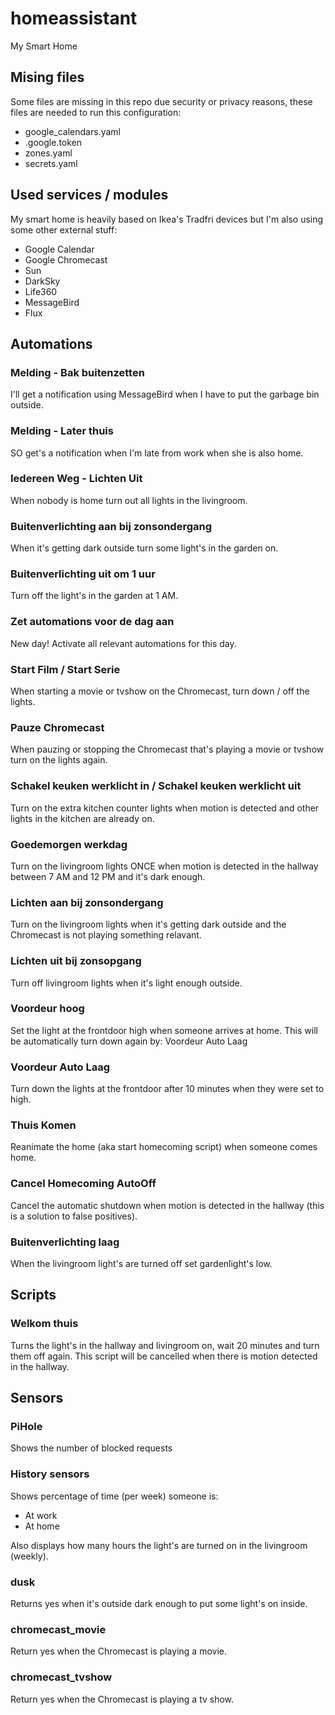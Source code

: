 # homeassistant
My Smart Home

## Mising files
Some files are missing in this repo due security or privacy reasons, these files are needed to run this configuration:
- google_calendars.yaml
- .google.token
- zones.yaml
- secrets.yaml

## Used services / modules
My smart home is heavily based on Ikea's Tradfri devices but I'm also using some other external stuff:
- Google Calendar
- Google Chromecast
- Sun
- DarkSky
- Life360
- MessageBird
- Flux

## Automations
### Melding - Bak buitenzetten
I'll get a notification using MessageBird when I have to put the garbage bin outside.
### Melding - Later thuis
SO get's a notification when I'm late from work when she is also home.
### Iedereen Weg - Lichten Uit
When nobody is home turn out all lights in the livingroom.
### Buitenverlichting aan bij zonsondergang
When it's getting dark outside turn some light's in the garden on.
### Buitenverlichting uit om 1 uur
Turn off the light's in the garden at 1 AM.
### Zet automations voor de dag aan
New day! Activate all relevant automations for this day.
### Start Film / Start Serie
When starting a movie or tvshow on the Chromecast, turn down / off the lights.
### Pauze Chromecast
When pauzing or stopping the Chromecast that's playing a movie or tvshow turn on the lights again.
### Schakel keuken werklicht in / Schakel keuken werklicht uit
Turn on the extra kitchen counter lights when motion is detected and other lights in the kitchen are already on.
### Goedemorgen werkdag
Turn on the livingroom lights ONCE when motion is detected in the hallway between 7 AM and 12 PM and it's dark enough.
### Lichten aan bij zonsondergang
Turn on the livingroom lights when it's getting dark outside and the Chromecast is not playing something relavant.
### Lichten uit bij zonsopgang
Turn off livingroom lights when it's light enough outside.
### Voordeur hoog
Set the light at the frontdoor high when someone arrives at home. This will be automatically turn down again by: Voordeur Auto Laag
### Voordeur Auto Laag
Turn down the lights at the frontdoor after 10 minutes when they were set to high.
### Thuis Komen
Reanimate the home (aka start homecoming script) when someone comes home.
### Cancel Homecoming AutoOff
Cancel the automatic shutdown when motion is detected in the hallway (this is a solution to false positives).
### Buitenverlichting laag
When the livingroom light's are turned off set gardenlight's low.

## Scripts
### Welkom thuis
Turns the light's in the hallway and livingroom on, wait 20 minutes and turn them off again. This script will be cancelled when there is motion detected in the hallway.

## Sensors
### PiHole
Shows the number of blocked requests
### History sensors
Shows percentage of time (per week) someone is:
- At work
- At home

Also displays how many hours the light's are turned on in the livingroom (weekly).
### dusk
Returns yes when it's outside dark enough to put some light's on inside.
### chromecast_movie
Return yes when the Chromecast is playing a movie.
### chromecast_tvshow
Return yes when the Chromecast is playing a tv show.